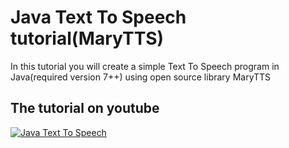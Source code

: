 # Java Text To Speech tutorial(MaryTTS)

In this tutorial you will create a simple Text To Speech program in Java(required version 7++) using open source library MaryTTS

## The tutorial on youtube
[![Java Text To Speech](http://img.youtube.com/vi/jTdwkKmZUZk/0.jpg)](link)
